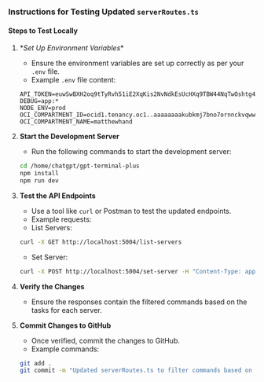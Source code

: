 ### Instructions for Testing Updated `serverRoutes.ts`

#### Steps to Test Locally

1. \**Set Up Environment Variables**
    - Ensure the environment variables are set up correctly as per your `.env` file.
    - Example `.env` file content:
    ````plaintext
    API_TOKEN=euwSwBXH2oq9tTyRvh51iE2XqKis2NvNdkEsUcHXq9TBW44NqTwOshtg47Aef29t
    DEBUG=app:*
    NODE_ENV=prod
    OCI_COMPARTMENT_ID=ocid1.tenancy.oc1..aaaaaaaakubkmj7bno7ornnckvqwwslrr6sycum7do5cm3fuhrtenasapdga
    OCI_COMPARTMENT_NAME=matthewhand
    ````

2. **Start the Development Server**
    - Run the following commands to start the development server:
    ````bash
    cd /home/chatgpt/gpt-terminal-plus
    npm install
    npm run dev
    ````

3. **Test the API Endpoints**
    - Use a tool like `curl` or Postman to test the updated endpoints.
    - Example requests:
    - List Servers:
    ````bash
    curl -X GET http://localhost:5004/list-servers
    ````
    - Set Server:
    ````bash
    curl -X POST http://localhost:5004/set-server -H "Content-Type: application/json" -d '{"server": "teamstinky", "getSystemInfo": true}'
    ````

4. **Verify the Changes**
    - Ensure the responses contain the filtered commands based on the tasks for each server.

5. **Commit Changes to GitHub**
    - Once verified, commit the changes to GitHub.
    - Example commands:
    ````bash
    git add .
    git commit -m "Updated serverRoutes.ts to filter commands based on tasks"
    ````

